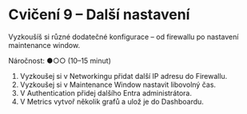# Cvičení 9 – Další nastavení

Vyzkoušíš si různé dodatečné konfigurace – od firewallu po nastavení maintenance window.

Náročnost: ●○○ (10–15 minut)

1. Vyzkoušej si v Networkingu přidat další IP adresu do Firewallu.
2. Vyzkoušej si v Maintenance Window nastavit libovolný čas.
3. V Authentication přidej dalšího Entra administrátora.
4. V Metrics vytvoř několik grafů a ulož je do Dashboardu.
